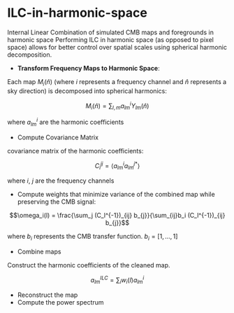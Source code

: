 # ILC-in-harmonic-space
Internal Linear Combination of simulated CMB maps and foregrounds in harmonic space
Performing ILC in harmonic space (as opposed to pixel space) allows for better control over spatial scales using spherical harmonic decomposition.

- **Transform Frequency Maps to Harmonic Space**:

Each map $M_i(\hat{n})$ (where $i$ represents a frequency channel and $\hat{n}$ represents a sky direction) is decomposed into spherical harmonics:

$$
M_i(\hat{n}) = \sum_{l,m} a^i_{lm}Y_{lm}(\hat{n})
$$

where $a^i_{lm}$ are the harmonic coefficients

- Compute Covariance Matrix

covariance matrix of the harmonic coefficients:

``` math
C^{ij}_l = \langle a^i_{lm} a^{j*}_{lm} \rangle
```

where $i$, $j$ are the frequency channels

- Compute weights that minimize variance of the combined map while preserving the CMB signal:

```math
\omega_i(l) = \frac{\sum_j (C_l^{-1})_{ij} b_{j}}{\sum_{ij}b_i (C_l^{-1})_{ij} b_{j}}
```

where $b_i$  represents the CMB transfer function. $b_i = [1,...,1]$

- Combine maps

Construct the harmonic coefficients of the cleaned map.

```math 
a^{ILC}_{lm} = \sum_i w_i(l)a^i_{lm}
 ```

- Reconstruct the map
- Compute the power spectrum
